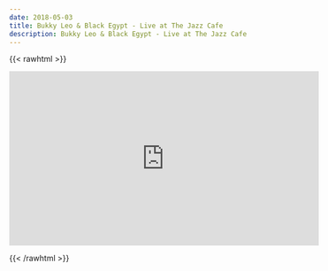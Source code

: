 ```yaml
---
date: 2018-05-03
title: Bukky Leo & Black Egypt - Live at The Jazz Cafe
description: Bukky Leo & Black Egypt - Live at The Jazz Cafe
---
```


{{< rawhtml >}}

<iframe width="560" height="315" src="https://www.youtube.com/embed/URKmbzXJrqs" title="YouTube video player" frameborder="0" allow="accelerometer; autoplay; clipboard-write; encrypted-media; gyroscope; picture-in-picture" allowfullscreen></iframe>

{{< /rawhtml >}}
